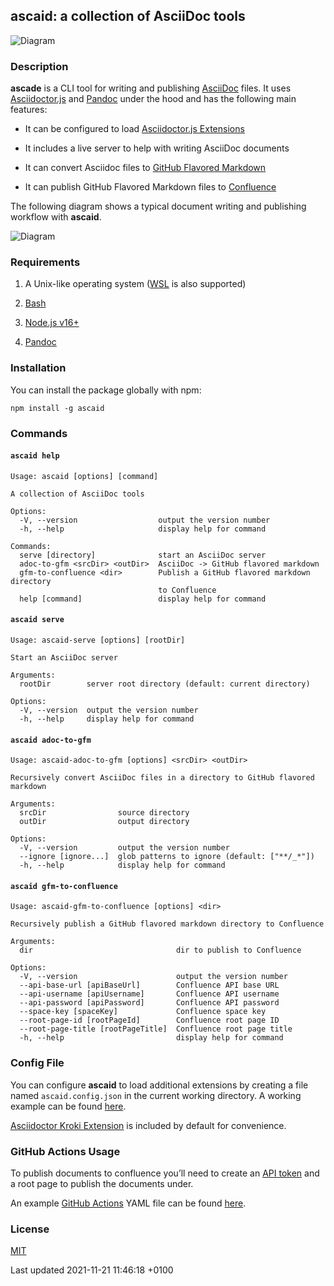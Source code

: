<div id="header">

</div>

<div id="content">

<div class="sect1">

## ascaid: a collection of AsciiDoc tools

<div class="sectionbody">

<div class="imageblock kroki">

<div class="content">

![Diagram](https://kroki.io/svgbob/svg/eNpNTcENwEAI-t8ULNC6EIkdxOErYpPGBAQ5DshMQNhsHOV96SCQYKP04KjGaoEWOtQJRBIknuu6S3nGeihPt_lNTWgOkLLngcpWBPVlQMQvUO1MWR6mFqWUM633c14_tUAd)

</div>

</div>

<div class="sect2">

### Description

<div class="paragraph">

**ascade** is a CLI tool for writing and publishing
[AsciiDoc](https://asciidoctor.org) files. It uses
[Asciidoctor.js](https://docs.asciidoctor.org/asciidoctor.js/latest) and
[Pandoc](https://pandoc.org) under the hood and has the following main
features:

</div>

<div class="ulist">

  - It can be configured to load [Asciidoctor.js
    Extensions](https://docs.asciidoctor.org/asciidoctor.js/latest/extend/extensions/ecosystem)

  - It includes a live server to help with writing AsciiDoc documents

  - It can convert Asciidoc files to [GitHub Flavored
    Markdown](https://github.github.com/gfm)

  - It can publish GitHub Flavored Markdown files to
    [Confluence](https://www.atlassian.com/software/confluence)

</div>

<div class="paragraph">

The following diagram shows a typical document writing and publishing
workflow with **ascaid**.

</div>

<div class="imageblock kroki">

<div class="content">

![Diagram](https://kroki.io/mermaid/svg/eNpdj7FqwzAQhvc8xSEwbqH2A2QoBIfYg0NKMnQQGVTp4hy1pSCdnSHk3Ss7Timdfn7p9N2nJLmRJV7CLeUzdpguU4s9e9Wm93uSLBqvLmeo9wuAT0-MXoq1032HlucDcYQse4fVelfEoTFiBxW0IgMB_YDTfU0DfngcCK9SjAXmJo7zMylWQRNFPDxXhAn-hCnjdMYua07dhCw3WylK4qr_gk2rBufRwFb5b-Ou9j-jRA7g0Rocp8hOhH11kKJwBqFygck2cIjCpDHAC-WYw4P-NmatYiLr_DUaR-W4_Y9bdBrVtLOntkerH58ufusPNn1zTA==)

</div>

</div>

</div>

<div class="sect2">

### Requirements

<div class="olist arabic">

1.  A Unix-like operating system
    ([WSL](https://docs.microsoft.com/en-us/windows/wsl) is also
    supported)

2.  [Bash](https://www.gnu.org/software/bash)

3.  [Node.js v16+](https://nodejs.org)

4.  [Pandoc](https://pandoc.org)

</div>

</div>

<div class="sect2">

### Installation

<div class="paragraph">

You can install the package globally with npm:

</div>

<div class="listingblock">

<div class="content">

    npm install -g ascaid

</div>

</div>

</div>

<div class="sect2">

### Commands

<div class="sect3">

#### `ascaid help`

<div class="literalblock">

<div class="content">

    Usage: ascaid [options] [command]
    
    A collection of AsciiDoc tools
    
    Options:
      -V, --version                  output the version number
      -h, --help                     display help for command
    
    Commands:
      serve [directory]              start an AsciiDoc server
      adoc-to-gfm <srcDir> <outDir>  AsciiDoc -> GitHub flavored markdown
      gfm-to-confluence <dir>        Publish a GitHub flavored markdown directory
                                     to Confluence
      help [command]                 display help for command

</div>

</div>

</div>

<div class="sect3">

#### `ascaid serve`

<div class="literalblock">

<div class="content">

    Usage: ascaid-serve [options] [rootDir]
    
    Start an AsciiDoc server
    
    Arguments:
      rootDir        server root directory (default: current directory)
    
    Options:
      -V, --version  output the version number
      -h, --help     display help for command

</div>

</div>

</div>

<div class="sect3">

#### `ascaid adoc-to-gfm`

<div class="literalblock">

<div class="content">

    Usage: ascaid-adoc-to-gfm [options] <srcDir> <outDir>
    
    Recursively convert AsciiDoc files in a directory to GitHub flavored markdown
    
    Arguments:
      srcDir                source directory
      outDir                output directory
    
    Options:
      -V, --version         output the version number
      --ignore [ignore...]  glob patterns to ignore (default: ["**/_*"])
      -h, --help            display help for command

</div>

</div>

</div>

<div class="sect3">

#### `ascaid gfm-to-confluence`

<div class="literalblock">

<div class="content">

    Usage: ascaid-gfm-to-confluence [options] <dir>
    
    Recursively publish a GitHub flavored markdown directory to Confluence
    
    Arguments:
      dir                                dir to publish to Confluence
    
    Options:
      -V, --version                      output the version number
      --api-base-url [apiBaseUrl]        Confluence API base URL
      --api-username [apiUsername]       Confluence API username
      --api-password [apiPassword]       Confluence API password
      --space-key [spaceKey]             Confluence space key
      --root-page-id [rootPageId]        Confluence root page ID
      --root-page-title [rootPageTitle]  Confluence root page title
      -h, --help                         display help for command

</div>

</div>

</div>

</div>

<div class="sect2">

### Config File

<div class="paragraph">

You can configure **ascaid** to load additional extensions by creating a
file named `ascaid.config.json` in the current working directory. A
working example can be found
[here](https://github.com/fardjad/node-ascaid/tree/master/examples/asciidoctor-extension).

</div>

<div class="paragraph">

[Asciidoctor Kroki
Extension](https://github.com/Mogztter/asciidoctor-kroki) is included by
default for convenience.

</div>

</div>

<div class="sect2">

### GitHub Actions Usage

<div class="paragraph">

To publish documents to confluence you’ll need to create an [API
token](https://id.atlassian.com/manage/api-tokens) and a root page to
publish the documents under.

</div>

<div class="paragraph">

An example [GitHub Actions](https://docs.github.com/actions) YAML file
can be found
[here](https://github.com/fardjad/node-ascaid/tree/master/examples/github-actions-public-to-confluence/public-docs.yml).

</div>

</div>

<div class="sect2">

### License

<div class="paragraph">

[MIT](https://opensource.org/licenses/MIT)

</div>

</div>

</div>

</div>

</div>

<div id="footer">

<div id="footer-text">

Last updated 2021-11-21 11:46:18 +0100

</div>

</div>
